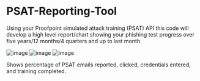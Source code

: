 # PSAT-Reporting-Tool
Using your Proofpoint simulated attack training (PSAT) API this code will develop a high level report/chart showing your phishing test progress over five years/12 months/4 quarters and up to last month. <br/>

![image](https://github.com/user-attachments/assets/65b1bf7a-bee0-4926-80dd-1e3636612f04)
![image](https://github.com/user-attachments/assets/baab2103-ef3b-40e6-955d-44e9b14707ac)
![image](https://github.com/user-attachments/assets/62bcdff6-06a5-4635-a21c-88f80810e6a2)


Shows percentage of PSAT emails reported, clicked, credentials entered, and training completed.

